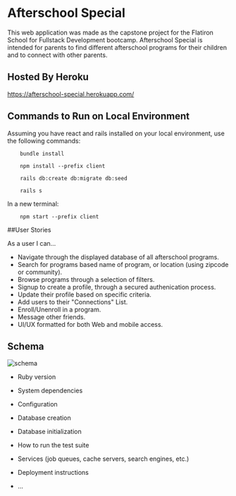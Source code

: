 # Afterschool Special

This web application was made as the capstone project for the Flatiron School for Fullstack Development bootcamp. Afterschool Special is intended for parents to find different afterschool programs for their children and to connect with other parents.

## Hosted By Heroku
https://afterschool-special.herokuapp.com/

## Commands to Run on Local Environment
Assuming you have react and rails installed on your local environment, use the following commands:

``` 
    bundle install

    npm install --prefix client
    
    rails db:create db:migrate db:seed

    rails s
```

In a new terminal:
``` 
    npm start --prefix client
```

##User Stories

As a user I can...
- Navigate through the displayed database of all afterschool programs.
- Search for programs based name of program, or location (using zipcode or community).
- Browse programs through a selection of filters.
- Signup to create a profile, through a secured authenication process.
- Update their profile based on specific criteria.
- Add users to their "Connections" List.
- Enroll/Unenroll in a program.
- Message other friends.
- UI/UX formatted for both Web and mobile access.


## Schema
![schema](https://user-images.githubusercontent.com/100324379/191362231-b9470d46-b063-4717-919f-a448a69ec274.png)

















* Ruby version

* System dependencies

* Configuration

* Database creation

* Database initialization

* How to run the test suite

* Services (job queues, cache servers, search engines, etc.)

* Deployment instructions

* ...
